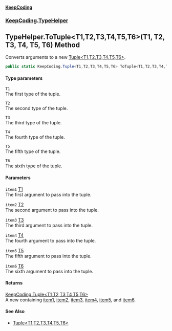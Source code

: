 #### [KeepCoding](index.md 'index')
### [KeepCoding](KeepCoding.md 'KeepCoding').[TypeHelper](TypeHelper.md 'KeepCoding.TypeHelper')
## TypeHelper.ToTuple&lt;T1,T2,T3,T4,T5,T6&gt;(T1, T2, T3, T4, T5, T6) Method
Converts arguments to a new [Tuple&lt;T1,T2,T3,T4,T5,T6&gt;](Tuple.T1.T2.T3.T4.T5.T6..md 'KeepCoding.Tuple&lt;T1,T2,T3,T4,T5,T6&gt;').  
```csharp
public static KeepCoding.Tuple<T1,T2,T3,T4,T5,T6> ToTuple<T1,T2,T3,T4,T5,T6>(this T1 item1, T2 item2, T3 item3, T4 item4, T5 item5, T6 item6);
```
#### Type parameters
<a name='KeepCoding.TypeHelper.ToTuple.T1.T2.T3.T4.T5.T6.(T1.T2.T3.T4.T5.T6).T1'></a>
`T1`  
The first type of the tuple.
  
<a name='KeepCoding.TypeHelper.ToTuple.T1.T2.T3.T4.T5.T6.(T1.T2.T3.T4.T5.T6).T2'></a>
`T2`  
The second type of the tuple.
  
<a name='KeepCoding.TypeHelper.ToTuple.T1.T2.T3.T4.T5.T6.(T1.T2.T3.T4.T5.T6).T3'></a>
`T3`  
The third type of the tuple.
  
<a name='KeepCoding.TypeHelper.ToTuple.T1.T2.T3.T4.T5.T6.(T1.T2.T3.T4.T5.T6).T4'></a>
`T4`  
The fourth type of the tuple.
  
<a name='KeepCoding.TypeHelper.ToTuple.T1.T2.T3.T4.T5.T6.(T1.T2.T3.T4.T5.T6).T5'></a>
`T5`  
The fifth type of the tuple.
  
<a name='KeepCoding.TypeHelper.ToTuple.T1.T2.T3.T4.T5.T6.(T1.T2.T3.T4.T5.T6).T6'></a>
`T6`  
The sixth type of the tuple.
  
#### Parameters
<a name='KeepCoding.TypeHelper.ToTuple.T1.T2.T3.T4.T5.T6.(T1.T2.T3.T4.T5.T6).item1'></a>
`item1` [T1](TypeHelper.ToTuple.J7YXgwYQv7.sW6NSeuXBLw.md#KeepCoding.TypeHelper.ToTuple.T1.T2.T3.T4.T5.T6.(T1.T2.T3.T4.T5.T6).T1 'KeepCoding.TypeHelper.ToTuple&lt;T1,T2,T3,T4,T5,T6&gt;(T1, T2, T3, T4, T5, T6).T1')  
The first argument to pass into the tuple.
  
<a name='KeepCoding.TypeHelper.ToTuple.T1.T2.T3.T4.T5.T6.(T1.T2.T3.T4.T5.T6).item2'></a>
`item2` [T2](TypeHelper.ToTuple.J7YXgwYQv7.sW6NSeuXBLw.md#KeepCoding.TypeHelper.ToTuple.T1.T2.T3.T4.T5.T6.(T1.T2.T3.T4.T5.T6).T2 'KeepCoding.TypeHelper.ToTuple&lt;T1,T2,T3,T4,T5,T6&gt;(T1, T2, T3, T4, T5, T6).T2')  
The second argument to pass into the tuple.
  
<a name='KeepCoding.TypeHelper.ToTuple.T1.T2.T3.T4.T5.T6.(T1.T2.T3.T4.T5.T6).item3'></a>
`item3` [T3](TypeHelper.ToTuple.J7YXgwYQv7.sW6NSeuXBLw.md#KeepCoding.TypeHelper.ToTuple.T1.T2.T3.T4.T5.T6.(T1.T2.T3.T4.T5.T6).T3 'KeepCoding.TypeHelper.ToTuple&lt;T1,T2,T3,T4,T5,T6&gt;(T1, T2, T3, T4, T5, T6).T3')  
The third argument to pass into the tuple.
  
<a name='KeepCoding.TypeHelper.ToTuple.T1.T2.T3.T4.T5.T6.(T1.T2.T3.T4.T5.T6).item4'></a>
`item4` [T4](TypeHelper.ToTuple.J7YXgwYQv7.sW6NSeuXBLw.md#KeepCoding.TypeHelper.ToTuple.T1.T2.T3.T4.T5.T6.(T1.T2.T3.T4.T5.T6).T4 'KeepCoding.TypeHelper.ToTuple&lt;T1,T2,T3,T4,T5,T6&gt;(T1, T2, T3, T4, T5, T6).T4')  
The fourth argument to pass into the tuple.
  
<a name='KeepCoding.TypeHelper.ToTuple.T1.T2.T3.T4.T5.T6.(T1.T2.T3.T4.T5.T6).item5'></a>
`item5` [T5](TypeHelper.ToTuple.J7YXgwYQv7.sW6NSeuXBLw.md#KeepCoding.TypeHelper.ToTuple.T1.T2.T3.T4.T5.T6.(T1.T2.T3.T4.T5.T6).T5 'KeepCoding.TypeHelper.ToTuple&lt;T1,T2,T3,T4,T5,T6&gt;(T1, T2, T3, T4, T5, T6).T5')  
The fifth argument to pass into the tuple.
  
<a name='KeepCoding.TypeHelper.ToTuple.T1.T2.T3.T4.T5.T6.(T1.T2.T3.T4.T5.T6).item6'></a>
`item6` [T6](TypeHelper.ToTuple.J7YXgwYQv7.sW6NSeuXBLw.md#KeepCoding.TypeHelper.ToTuple.T1.T2.T3.T4.T5.T6.(T1.T2.T3.T4.T5.T6).T6 'KeepCoding.TypeHelper.ToTuple&lt;T1,T2,T3,T4,T5,T6&gt;(T1, T2, T3, T4, T5, T6).T6')  
The sixth argument to pass into the tuple.
  
#### Returns
[KeepCoding.Tuple&lt;](Tuple.T1.T2.T3.T4.T5.T6..md 'KeepCoding.Tuple&lt;T1,T2,T3,T4,T5,T6&gt;')[T1](TypeHelper.ToTuple.J7YXgwYQv7.sW6NSeuXBLw.md#KeepCoding.TypeHelper.ToTuple.T1.T2.T3.T4.T5.T6.(T1.T2.T3.T4.T5.T6).T1 'KeepCoding.TypeHelper.ToTuple&lt;T1,T2,T3,T4,T5,T6&gt;(T1, T2, T3, T4, T5, T6).T1')[,](Tuple.T1.T2.T3.T4.T5.T6..md 'KeepCoding.Tuple&lt;T1,T2,T3,T4,T5,T6&gt;')[T2](TypeHelper.ToTuple.J7YXgwYQv7.sW6NSeuXBLw.md#KeepCoding.TypeHelper.ToTuple.T1.T2.T3.T4.T5.T6.(T1.T2.T3.T4.T5.T6).T2 'KeepCoding.TypeHelper.ToTuple&lt;T1,T2,T3,T4,T5,T6&gt;(T1, T2, T3, T4, T5, T6).T2')[,](Tuple.T1.T2.T3.T4.T5.T6..md 'KeepCoding.Tuple&lt;T1,T2,T3,T4,T5,T6&gt;')[T3](TypeHelper.ToTuple.J7YXgwYQv7.sW6NSeuXBLw.md#KeepCoding.TypeHelper.ToTuple.T1.T2.T3.T4.T5.T6.(T1.T2.T3.T4.T5.T6).T3 'KeepCoding.TypeHelper.ToTuple&lt;T1,T2,T3,T4,T5,T6&gt;(T1, T2, T3, T4, T5, T6).T3')[,](Tuple.T1.T2.T3.T4.T5.T6..md 'KeepCoding.Tuple&lt;T1,T2,T3,T4,T5,T6&gt;')[T4](TypeHelper.ToTuple.J7YXgwYQv7.sW6NSeuXBLw.md#KeepCoding.TypeHelper.ToTuple.T1.T2.T3.T4.T5.T6.(T1.T2.T3.T4.T5.T6).T4 'KeepCoding.TypeHelper.ToTuple&lt;T1,T2,T3,T4,T5,T6&gt;(T1, T2, T3, T4, T5, T6).T4')[,](Tuple.T1.T2.T3.T4.T5.T6..md 'KeepCoding.Tuple&lt;T1,T2,T3,T4,T5,T6&gt;')[T5](TypeHelper.ToTuple.J7YXgwYQv7.sW6NSeuXBLw.md#KeepCoding.TypeHelper.ToTuple.T1.T2.T3.T4.T5.T6.(T1.T2.T3.T4.T5.T6).T5 'KeepCoding.TypeHelper.ToTuple&lt;T1,T2,T3,T4,T5,T6&gt;(T1, T2, T3, T4, T5, T6).T5')[,](Tuple.T1.T2.T3.T4.T5.T6..md 'KeepCoding.Tuple&lt;T1,T2,T3,T4,T5,T6&gt;')[T6](TypeHelper.ToTuple.J7YXgwYQv7.sW6NSeuXBLw.md#KeepCoding.TypeHelper.ToTuple.T1.T2.T3.T4.T5.T6.(T1.T2.T3.T4.T5.T6).T6 'KeepCoding.TypeHelper.ToTuple&lt;T1,T2,T3,T4,T5,T6&gt;(T1, T2, T3, T4, T5, T6).T6')[&gt;](Tuple.T1.T2.T3.T4.T5.T6..md 'KeepCoding.Tuple&lt;T1,T2,T3,T4,T5,T6&gt;')  
A new  containing [item1](TypeHelper.ToTuple.J7YXgwYQv7.sW6NSeuXBLw.md#KeepCoding.TypeHelper.ToTuple.T1.T2.T3.T4.T5.T6.(T1.T2.T3.T4.T5.T6).item1 'KeepCoding.TypeHelper.ToTuple&lt;T1,T2,T3,T4,T5,T6&gt;(T1, T2, T3, T4, T5, T6).item1'), [item2](TypeHelper.ToTuple.J7YXgwYQv7.sW6NSeuXBLw.md#KeepCoding.TypeHelper.ToTuple.T1.T2.T3.T4.T5.T6.(T1.T2.T3.T4.T5.T6).item2 'KeepCoding.TypeHelper.ToTuple&lt;T1,T2,T3,T4,T5,T6&gt;(T1, T2, T3, T4, T5, T6).item2'), [item3](TypeHelper.ToTuple.J7YXgwYQv7.sW6NSeuXBLw.md#KeepCoding.TypeHelper.ToTuple.T1.T2.T3.T4.T5.T6.(T1.T2.T3.T4.T5.T6).item3 'KeepCoding.TypeHelper.ToTuple&lt;T1,T2,T3,T4,T5,T6&gt;(T1, T2, T3, T4, T5, T6).item3'), [item4](TypeHelper.ToTuple.J7YXgwYQv7.sW6NSeuXBLw.md#KeepCoding.TypeHelper.ToTuple.T1.T2.T3.T4.T5.T6.(T1.T2.T3.T4.T5.T6).item4 'KeepCoding.TypeHelper.ToTuple&lt;T1,T2,T3,T4,T5,T6&gt;(T1, T2, T3, T4, T5, T6).item4'), [item5](TypeHelper.ToTuple.J7YXgwYQv7.sW6NSeuXBLw.md#KeepCoding.TypeHelper.ToTuple.T1.T2.T3.T4.T5.T6.(T1.T2.T3.T4.T5.T6).item5 'KeepCoding.TypeHelper.ToTuple&lt;T1,T2,T3,T4,T5,T6&gt;(T1, T2, T3, T4, T5, T6).item5'), and [item6](TypeHelper.ToTuple.J7YXgwYQv7.sW6NSeuXBLw.md#KeepCoding.TypeHelper.ToTuple.T1.T2.T3.T4.T5.T6.(T1.T2.T3.T4.T5.T6).item6 'KeepCoding.TypeHelper.ToTuple&lt;T1,T2,T3,T4,T5,T6&gt;(T1, T2, T3, T4, T5, T6).item6').
#### See Also
- [Tuple&lt;T1,T2,T3,T4,T5,T6&gt;](Tuple.T1.T2.T3.T4.T5.T6..md 'KeepCoding.Tuple&lt;T1,T2,T3,T4,T5,T6&gt;')
